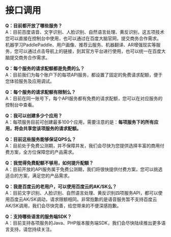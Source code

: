 # 接口调用

**Q：目前都开放了哪些服务？**  
A：目前百度语音、文字识别、人脸识别、自然语言处理、黄反识别，这五项技术您可以直接在控制台中使用，也可以通过在百度大脑官网，提交商务合作需求。  
机器学习PaddlePaddle、用户画像、推荐云服务、机器翻译、AR增强现实等服务，您可以通过点击导航上的链接，到其官方平台进行使用，也可以统一在百度大脑提交商务合作需求。

**Q：每个服务的请求配额都是免费的么？**  
A：目前我们为每个账户下的每项API服务，都设置了固定的免费请求配额，便于您体验服务及应用调试。

**Q：每个服务的请求配额有限制么？**  
A：目前在同一账号下，每个API服务都有免费的请求配额，您可以在对应服务的控制台中查看。

**Q：我可以创建多少个应用？**  
A：每项服务目前可创建最多100个应用，需要注意的是：**每项服务下的所有应用，将会共享您该项服务的请求配额。**

**Q：目前这些服务能够保证QPS么？**  
A：目前处于免费公测期，并不保障并发，我们会尽快为您提供选择丰富的商用付费方案，全方位保障您的产品需求。

**Q：我觉得免费配额不够用，如何提升配额？**  
A：目前开放的API服务属于免费公测期，我们将很快提供付费方案，您可以挑选适合的方案，满足您的产品需求。

**Q：我是百度云的老用户，可以使用百度云的AK/SK么？**  
A：目前文字识别、人脸识别、自然语言处理、黄反识别四项服务API，都可以使用百度云AK/SK调动，请求限额相同。非常抱歉的是语音服务暂不支持百度云AK/SK调用，我们会尽快完善，给您带来的不便深感抱歉。

**Q：支持哪些语言的服务端SDK？**  
A：目前支持各项服务的Java、PHP版本服务端SDK，我们会尽快陆续推出更多语言支持，请您持续关注。



